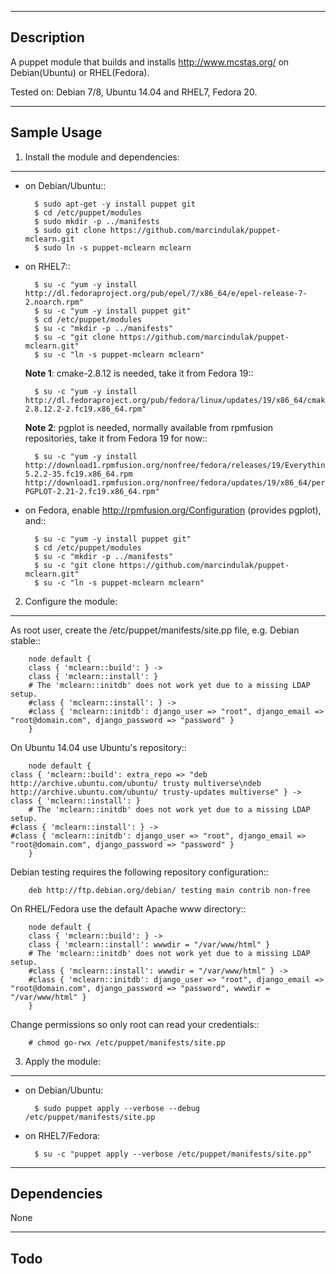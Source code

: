 -----------
Description
-----------

A puppet module that builds and installs
http://www.mcstas.org/ on Debian(Ubuntu) or RHEL(Fedora).

Tested on: Debian 7/8, Ubuntu 14.04 and RHEL7, Fedora 20.

------------
Sample Usage
------------

1. Install the module and dependencies:
---------------------------------------

* on Debian/Ubuntu::

        $ sudo apt-get -y install puppet git
        $ cd /etc/puppet/modules
        $ sudo mkdir -p ../manifests
        $ sudo git clone https://github.com/marcindulak/puppet-mclearn.git
        $ sudo ln -s puppet-mclearn mclearn

* on RHEL7::

        $ su -c "yum -y install http://dl.fedoraproject.org/pub/epel/7/x86_64/e/epel-release-7-2.noarch.rpm"
        $ su -c "yum -y install puppet git"
        $ cd /etc/puppet/modules
        $ su -c "mkdir -p ../manifests"
        $ su -c "git clone https://github.com/marcindulak/puppet-mclearn.git"
        $ su -c "ln -s puppet-mclearn mclearn"

  **Note 1**: cmake-2.8.12 is needed, take it from Fedora 19::

        $ su -c "yum -y install http://dl.fedoraproject.org/pub/fedora/linux/updates/19/x86_64/cmake-2.8.12.2-2.fc19.x86_64.rpm"

  **Note 2**: pgplot is needed, normally available from rpmfusion repositories, take it from Fedora 19 for now::

        $ su -c "yum -y install http://download1.rpmfusion.org/nonfree/fedora/releases/19/Everything/x86_64/os/pgplot-5.2.2-35.fc19.x86_64.rpm http://download1.rpmfusion.org/nonfree/fedora/updates/19/x86_64/perl-PGPLOT-2.21-2.fc19.x86_64.rpm"

* on Fedora, enable http://rpmfusion.org/Configuration (provides pgplot), and::

        $ su -c "yum -y install puppet git"
        $ cd /etc/puppet/modules
        $ su -c "mkdir -p ../manifests"
        $ su -c "git clone https://github.com/marcindulak/puppet-mclearn.git"
        $ su -c "ln -s puppet-mclearn mclearn"


2. Configure the module:
-------------------------------------------------------------------------

As root user, create the /etc/puppet/manifests/site.pp file, e.g. Debian stable::

        node default {
        class { 'mclearn::build': } ->
        class { 'mclearn::install': }
        # The 'mclearn::initdb' does not work yet due to a missing LDAP setup.
        #class { 'mclearn::install': } ->
        #class { 'mclearn::initdb': django_user => "root", django_email => "root@domain.com", django_password => "password" }
        }

On Ubuntu 14.04 use Ubuntu's repository::

        node default {
	class { 'mclearn::build': extra_repo => "deb http://archive.ubuntu.com/ubuntu/ trusty multiverse\ndeb http://archive.ubuntu.com/ubuntu/ trusty-updates multiverse" } ->
	class { 'mclearn::install': }
        # The 'mclearn::initdb' does not work yet due to a missing LDAP setup.
	#class { 'mclearn::install': } ->
	#class { 'mclearn::initdb': django_user => "root", django_email => "root@domain.com", django_password => "password" }
        }

Debian testing requires the following repository configuration::

        deb http://ftp.debian.org/debian/ testing main contrib non-free

On RHEL/Fedora use the default Apache www directory::

        node default {
        class { 'mclearn::build': } ->
        class { 'mclearn::install': wwwdir = "/var/www/html" }
        # The 'mclearn::initdb' does not work yet due to a missing LDAP setup.
        #class { 'mclearn::install': wwwdir = "/var/www/html" } ->
        #class { 'mclearn::initdb': django_user => "root", django_email => "root@domain.com", django_password => "password", wwwdir = "/var/www/html" }
        }

Change permissions so only root can read your credentials::

        # chmod go-rwx /etc/puppet/manifests/site.pp


3. Apply the module:
--------------------

* on Debian/Ubuntu:

        $ sudo puppet apply --verbose --debug /etc/puppet/manifests/site.pp

* on RHEL7/Fedora:

        $ su -c "puppet apply --verbose /etc/puppet/manifests/site.pp"


------------
Dependencies
------------

None


----
Todo
----
